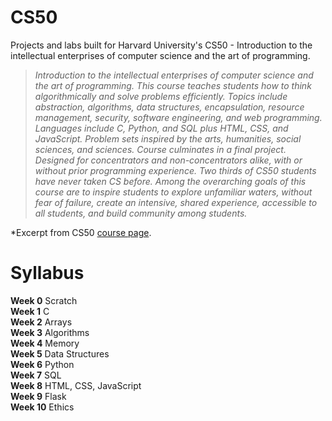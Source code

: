 # CS50
Projects and labs built for Harvard University's CS50 - Introduction to the intellectual enterprises of computer science and the art of programming.

> *Introduction to the intellectual enterprises of computer science and the art of programming. This course teaches students how to think algorithmically and solve problems efficiently. Topics include abstraction, algorithms, data structures, encapsulation, resource management, security, software engineering, and web programming. Languages include C, Python, and SQL plus HTML, CSS, and JavaScript. Problem sets inspired by the arts, humanities, social sciences, and sciences. Course culminates in a final project. Designed for concentrators and non-concentrators alike, with or without prior programming experience. Two thirds of CS50 students have never taken CS before. Among the overarching goals of this course are to inspire students to explore unfamiliar waters, without fear of failure, create an intensive, shared experience, accessible to all students, and build community among students.*

\*Excerpt from CS50 [course page](http://cs50.harvard.edu/x/2021/).

# Syllabus
**Week 0**  Scratch  
**Week 1**  C  
**Week 2**  Arrays  
**Week 3**  Algorithms  
**Week 4**  Memory  
**Week 5**  Data Structures  
**Week 6**  Python  
**Week 7**  SQL  
**Week 8**  HTML, CSS, JavaScript  
**Week 9**  Flask  
**Week 10** Ethics  
